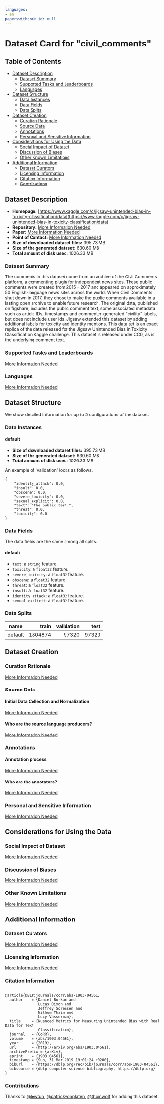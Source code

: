 ```yaml
---
languages:
- en
paperswithcode_id: null
---
```


# Dataset Card for "civil_comments"

## Table of Contents
- [Dataset Description](#dataset-description)
  - [Dataset Summary](#dataset-summary)
  - [Supported Tasks and Leaderboards](#supported-tasks-and-leaderboards)
  - [Languages](#languages)
- [Dataset Structure](#dataset-structure)
  - [Data Instances](#data-instances)
  - [Data Fields](#data-fields)
  - [Data Splits](#data-splits)
- [Dataset Creation](#dataset-creation)
  - [Curation Rationale](#curation-rationale)
  - [Source Data](#source-data)
  - [Annotations](#annotations)
  - [Personal and Sensitive Information](#personal-and-sensitive-information)
- [Considerations for Using the Data](#considerations-for-using-the-data)
  - [Social Impact of Dataset](#social-impact-of-dataset)
  - [Discussion of Biases](#discussion-of-biases)
  - [Other Known Limitations](#other-known-limitations)
- [Additional Information](#additional-information)
  - [Dataset Curators](#dataset-curators)
  - [Licensing Information](#licensing-information)
  - [Citation Information](#citation-information)
  - [Contributions](#contributions)

## Dataset Description

- **Homepage:** [https://www.kaggle.com/c/jigsaw-unintended-bias-in-toxicity-classification/data](https://www.kaggle.com/c/jigsaw-unintended-bias-in-toxicity-classification/data)
- **Repository:** [More Information Needed](https://github.com/huggingface/datasets/blob/master/CONTRIBUTING.md#how-to-contribute-to-the-dataset-cards)
- **Paper:** [More Information Needed](https://github.com/huggingface/datasets/blob/master/CONTRIBUTING.md#how-to-contribute-to-the-dataset-cards)
- **Point of Contact:** [More Information Needed](https://github.com/huggingface/datasets/blob/master/CONTRIBUTING.md#how-to-contribute-to-the-dataset-cards)
- **Size of downloaded dataset files:** 395.73 MB
- **Size of the generated dataset:** 630.60 MB
- **Total amount of disk used:** 1026.33 MB

### Dataset Summary

The comments in this dataset come from an archive of the Civil Comments
platform, a commenting plugin for independent news sites. These public comments
were created from 2015 - 2017 and appeared on approximately 50 English-language
news sites across the world. When Civil Comments shut down in 2017, they chose
to make the public comments available in a lasting open archive to enable future
research. The original data, published on figshare, includes the public comment
text, some associated metadata such as article IDs, timestamps and
commenter-generated "civility" labels, but does not include user ids. Jigsaw
extended this dataset by adding additional labels for toxicity and identity
mentions. This data set is an exact replica of the data released for the
Jigsaw Unintended Bias in Toxicity Classification Kaggle challenge.  This
dataset is released under CC0, as is the underlying comment text.

### Supported Tasks and Leaderboards

[More Information Needed](https://github.com/huggingface/datasets/blob/master/CONTRIBUTING.md#how-to-contribute-to-the-dataset-cards)

### Languages

[More Information Needed](https://github.com/huggingface/datasets/blob/master/CONTRIBUTING.md#how-to-contribute-to-the-dataset-cards)

## Dataset Structure

We show detailed information for up to 5 configurations of the dataset.

### Data Instances

#### default

- **Size of downloaded dataset files:** 395.73 MB
- **Size of the generated dataset:** 630.60 MB
- **Total amount of disk used:** 1026.33 MB

An example of 'validation' looks as follows.
```
{
    "identity_attack": 0.0,
    "insult": 0.0,
    "obscene": 0.0,
    "severe_toxicity": 0.0,
    "sexual_explicit": 0.0,
    "text": "The public test.",
    "threat": 0.0,
    "toxicity": 0.0
}
```

### Data Fields

The data fields are the same among all splits.

#### default
- `text`: a `string` feature.
- `toxicity`: a `float32` feature.
- `severe_toxicity`: a `float32` feature.
- `obscene`: a `float32` feature.
- `threat`: a `float32` feature.
- `insult`: a `float32` feature.
- `identity_attack`: a `float32` feature.
- `sexual_explicit`: a `float32` feature.

### Data Splits

| name  | train |validation|test |
|-------|------:|---------:|----:|
|default|1804874|     97320|97320|

## Dataset Creation

### Curation Rationale

[More Information Needed](https://github.com/huggingface/datasets/blob/master/CONTRIBUTING.md#how-to-contribute-to-the-dataset-cards)

### Source Data

#### Initial Data Collection and Normalization

[More Information Needed](https://github.com/huggingface/datasets/blob/master/CONTRIBUTING.md#how-to-contribute-to-the-dataset-cards)

#### Who are the source language producers?

[More Information Needed](https://github.com/huggingface/datasets/blob/master/CONTRIBUTING.md#how-to-contribute-to-the-dataset-cards)

### Annotations

#### Annotation process

[More Information Needed](https://github.com/huggingface/datasets/blob/master/CONTRIBUTING.md#how-to-contribute-to-the-dataset-cards)

#### Who are the annotators?

[More Information Needed](https://github.com/huggingface/datasets/blob/master/CONTRIBUTING.md#how-to-contribute-to-the-dataset-cards)

### Personal and Sensitive Information

[More Information Needed](https://github.com/huggingface/datasets/blob/master/CONTRIBUTING.md#how-to-contribute-to-the-dataset-cards)

## Considerations for Using the Data

### Social Impact of Dataset

[More Information Needed](https://github.com/huggingface/datasets/blob/master/CONTRIBUTING.md#how-to-contribute-to-the-dataset-cards)

### Discussion of Biases

[More Information Needed](https://github.com/huggingface/datasets/blob/master/CONTRIBUTING.md#how-to-contribute-to-the-dataset-cards)

### Other Known Limitations

[More Information Needed](https://github.com/huggingface/datasets/blob/master/CONTRIBUTING.md#how-to-contribute-to-the-dataset-cards)

## Additional Information

### Dataset Curators

[More Information Needed](https://github.com/huggingface/datasets/blob/master/CONTRIBUTING.md#how-to-contribute-to-the-dataset-cards)

### Licensing Information

[More Information Needed](https://github.com/huggingface/datasets/blob/master/CONTRIBUTING.md#how-to-contribute-to-the-dataset-cards)

### Citation Information

```

@article{DBLP:journals/corr/abs-1903-04561,
  author    = {Daniel Borkan and
               Lucas Dixon and
               Jeffrey Sorensen and
               Nithum Thain and
               Lucy Vasserman},
  title     = {Nuanced Metrics for Measuring Unintended Bias with Real Data for Text
               Classification},
  journal   = {CoRR},
  volume    = {abs/1903.04561},
  year      = {2019},
  url       = {http://arxiv.org/abs/1903.04561},
  archivePrefix = {arXiv},
  eprint    = {1903.04561},
  timestamp = {Sun, 31 Mar 2019 19:01:24 +0200},
  biburl    = {https://dblp.org/rec/bib/journals/corr/abs-1903-04561},
  bibsource = {dblp computer science bibliography, https://dblp.org}
}

```


### Contributions

Thanks to [@lewtun](https://github.com/lewtun), [@patrickvonplaten](https://github.com/patrickvonplaten), [@thomwolf](https://github.com/thomwolf) for adding this dataset.